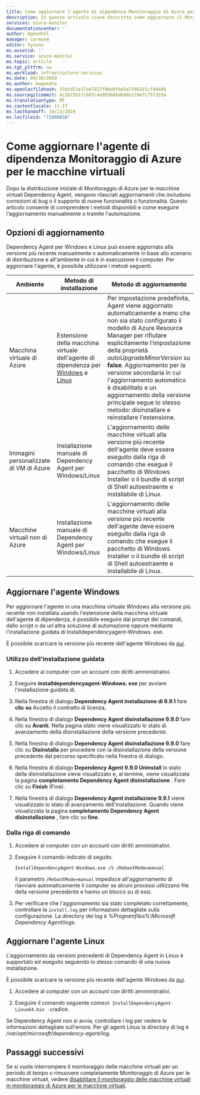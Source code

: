 ```yaml
---
title: Come aggiornare l'agente di dipendenza Monitoraggio di Azure per le macchine virtuali | Microsoft Docs
description: In questo articolo viene descritto come aggiornare il Monitoraggio di Azure per le macchine virtuali Dependency Agent utilizzando la riga di comando, l'installazione guidata e altri metodi.
services: azure-monitor
documentationcenter: ''
author: mgoedtel
manager: carmonm
editor: tysonn
ms.assetid: ''
ms.service: azure-monitor
ms.topic: article
ms.tgt_pltfrm: na
ms.workload: infrastructure-services
ms.date: 09/30/2019
ms.author: magoedte
ms.openlocfilehash: 37dcd21e17a47827f9bd4f6e5a756b321cf94495
ms.sourcegitcommit: ec2b75b1fc667c4e893686dbd8e119e7c757333a
ms.translationtype: MT
ms.contentlocale: it-IT
ms.lasthandoff: 10/23/2019
ms.locfileid: "72809838"
---
```

# <a name="how-to-upgrade-the-azure-monitor-for-vms-dependency-agent"></a>Come aggiornare l'agente di dipendenza Monitoraggio di Azure per le macchine virtuali

Dopo la distribuzione iniziale di Monitoraggio di Azure per le macchine virtuali Dependency Agent, vengono rilasciati aggiornamenti che includono correzioni di bug o il supporto di nuove funzionalità o funzionalità.  Questo articolo consente di comprendere i metodi disponibili e come eseguire l'aggiornamento manualmente o tramite l'automazione.

## <a name="upgrade-options"></a>Opzioni di aggiornamento 

Dependency Agent per Windows e Linux può essere aggiornato alla versione più recente manualmente o automaticamente in base allo scenario di distribuzione e all'ambiente in cui è in esecuzione il computer. Per aggiornare l'agente, è possibile utilizzare i metodi seguenti.

|Ambiente |Metodo di installazione |Metodo di aggiornamento |
|------------|--------------------|---------------|
|Macchina virtuale di Azure | Estensione della macchina virtuale dell'agente di dipendenza per [Windows](../../virtual-machines/extensions/agent-dependency-windows.md) e [Linux](../../virtual-machines/extensions/agent-dependency-linux.md) | Per impostazione predefinita, Agent viene aggiornato automaticamente a meno che non sia stato configurato il modello di Azure Resource Manager per rifiutare esplicitamente l'impostazione della proprietà *autoUpgradeMinorVersion* su **false**. Aggiornamento per la versione secondaria in cui l'aggiornamento automatico è disabilitato e un aggiornamento della versione principale segue lo stesso metodo: disinstallare e reinstallare l'estensione. |
| Immagini personalizzate di VM di Azure | Installazione manuale di Dependency Agent per Windows/Linux | L'aggiornamento delle macchine virtuali alla versione più recente dell'agente deve essere eseguito dalla riga di comando che esegue il pacchetto di Windows Installer o il bundle di script di Shell autoestraente e installabile di Linux.|
| Macchine virtuali non di Azure | Installazione manuale di Dependency Agent per Windows/Linux | L'aggiornamento delle macchine virtuali alla versione più recente dell'agente deve essere eseguito dalla riga di comando che esegue il pacchetto di Windows Installer o il bundle di script di Shell autoestraente e installabile di Linux. |

## <a name="upgrade-windows-agent"></a>Aggiornare l'agente Windows 

Per aggiornare l'agente in una macchina virtuale Windows alla versione più recente non installata usando l'estensione della macchina virtuale dell'agente di dipendenza, è possibile eseguire dal prompt dei comandi, dallo script o da un'altra soluzione di automazione oppure mediante l'installazione guidata di Installdependencyagent-Windows. exe.  

È possibile scaricare la versione più recente dell'agente Windows da [qui](https://aka.ms/dependencyagentwindows).

### <a name="using-the-setup-wizard"></a>Utilizzo dell'installazione guidata

1. Accedere al computer con un account con diritti amministrativi.

2. Eseguire **installdependencyagent-Windows. exe** per avviare l'installazione guidata di.

3. Nella finestra di dialogo **Dependency Agent installazione di 9.9.1** fare **clic su** Accetto il contratto di licenza.

5. Nella finestra di dialogo **Dependency Agent disinstallazione 9.9.0** fare clic su **Avanti**. Nella pagina stato viene visualizzato lo stato di avanzamento della disinstallazione della versione precedente.

6. Nella finestra di dialogo **Dependency Agent disinstallazione 9.9.0** fare clic su **Disinstalla** per procedere con la disinstallazione della versione precedente dal percorso specificato nella finestra di dialogo. 

7. Nella finestra di dialogo **Dependency Agent 9.9.0 Uninstall** lo stato della disinstallazione viene visualizzato e, al termine, viene visualizzata la pagina **completamento Dependency Agent disinstallazione** . Fare clic su **Finish** (Fine).

8. Nella finestra di dialogo **Dependency Agent installazione 9.9.1** viene visualizzato lo stato di avanzamento dell'installazione. Quando viene visualizzata la pagina **completamento Dependency Agent disinstallazione** , fare clic su **fine**. 

### <a name="from-the-command-line"></a>Dalla riga di comando

1. Accedere al computer con un account con diritti amministrativi.

2. Eseguire il comando indicato di seguito.

    ```dos
    InstallDependencyAgent-Windows.exe /S /RebootMode=manual
    ```

    Il parametro `/RebootMode=manual` impedisce all'aggiornamento di riavviare automaticamente il computer se alcuni processi utilizzano file della versione precedente e hanno un blocco su di essi. 

3. Per verificare che l'aggiornamento sia stato completato correttamente, controllare la `install.log` per informazioni dettagliate sulla configurazione. La directory dei log è *%Programfiles%\Microsoft Dependency Agent\logs*.

## <a name="upgrade-linux-agent"></a>Aggiornare l'agente Linux 

L'aggiornamento da versioni precedenti di Dependency Agent in Linux è supportato ed eseguito seguendo lo stesso comando di una nuova installazione.

È possibile scaricare la versione più recente dell'agente Windows da [qui](https://aka.ms/dependencyagentlinux).

1. Accedere al computer con un account con diritti amministrativi.

2. Eseguire il comando seguente come`sh InstallDependencyAgent-Linux64.bin -s`radice. 

Se Dependency Agent non si avvia, controllare i log per vedere le informazioni dettagliate sull'errore. Per gli agenti Linux la directory di log è */var/opt/microsoft/dependency-agent/log*. 

## <a name="next-steps"></a>Passaggi successivi

Se si vuole interrompere il monitoraggio delle macchine virtuali per un periodo di tempo o rimuovere completamente Monitoraggio di Azure per le macchine virtuali, vedere [disabilitare il monitoraggio delle macchine virtuali in monitoraggio di Azure per le macchine virtuali](vminsights-optout.md).